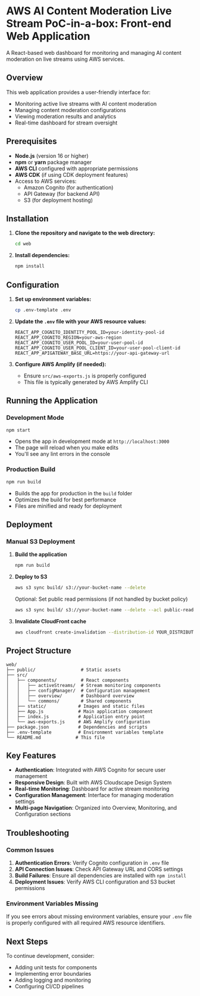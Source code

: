 # AWS AI Content Moderation Live Stream PoC-in-a-box: Front-end Web Application

A React-based web dashboard for monitoring and managing AI content moderation on live streams using AWS services.

## Overview

This web application provides a user-friendly interface for:
- Monitoring active live streams with AI content moderation
- Managing content moderation configurations
- Viewing moderation results and analytics
- Real-time dashboard for stream oversight

## Prerequisites

- **Node.js** (version 16 or higher)
- **npm** or **yarn** package manager
- **AWS CLI** configured with appropriate permissions
- **AWS CDK** (if using CDK deployment features)
- Access to AWS services:
  - Amazon Cognito (for authentication)
  - API Gateway (for backend API)
  - S3 (for deployment hosting)

## Installation

1. **Clone the repository and navigate to the web directory:**
   ```bash
   cd web
   ```

2. **Install dependencies:**
   ```bash
   npm install
   ```

## Configuration

1. **Set up environment variables:**
   ```bash
   cp .env-template .env
   ```

2. **Update the `.env` file with your AWS resource values:**
   ```env
   REACT_APP_COGNITO_IDENTITY_POOL_ID=your-identity-pool-id
   REACT_APP_COGNITO_REGION=your-aws-region
   REACT_APP_COGNITO_USER_POOL_ID=your-user-pool-id
   REACT_APP_COGNITO_USER_POOL_CLIENT_ID=your-user-pool-client-id
   REACT_APP_APIGATEWAY_BASE_URL=https://your-api-gateway-url
   ```

3. **Configure AWS Amplify (if needed):**
   - Ensure `src/aws-exports.js` is properly configured
   - This file is typically generated by AWS Amplify CLI

## Running the Application

### Development Mode
```bash
npm start
```
- Opens the app in development mode at `http://localhost:3000`
- The page will reload when you make edits
- You'll see any lint errors in the console

### Production Build
```bash
npm run build
```
- Builds the app for production in the `build` folder
- Optimizes the build for best performance
- Files are minified and ready for deployment

## Deployment

### Manual S3 Deployment
1. **Build the application**
   ```bash
   npm run build
   ```

2. **Deploy to S3**
   ```bash
   aws s3 sync build/ s3://your-bucket-name --delete
   ```
   
   Optional: Set public read permissions (if not handled by bucket policy)
   ```bash
   aws s3 sync build/ s3://your-bucket-name --delete --acl public-read
   ```

3. **Invalidate CloudFront cache**
   ```bash
   aws cloudfront create-invalidation --distribution-id YOUR_DISTRIBUTION_ID --paths "/*"
   ```

## Project Structure

```
web/
├── public/                 # Static assets
├── src/
│   ├── components/         # React components
│   │   ├── activeStreams/  # Stream monitoring components
│   │   ├── configManager/  # Configuration management
│   │   ├── overview/       # Dashboard overview
│   │   └── commons/        # Shared components
│   ├── static/            # Images and static files
│   ├── App.js             # Main application component
│   ├── index.js           # Application entry point
│   └── aws-exports.js     # AWS Amplify configuration
├── package.json           # Dependencies and scripts
├── .env-template          # Environment variables template
└── README.md             # This file
```

## Key Features

- **Authentication**: Integrated with AWS Cognito for secure user management
- **Responsive Design**: Built with AWS Cloudscape Design System
- **Real-time Monitoring**: Dashboard for active stream monitoring
- **Configuration Management**: Interface for managing moderation settings
- **Multi-page Navigation**: Organized into Overview, Monitoring, and Configuration sections

## Troubleshooting

### Common Issues

1. **Authentication Errors**: Verify Cognito configuration in `.env` file
2. **API Connection Issues**: Check API Gateway URL and CORS settings
3. **Build Failures**: Ensure all dependencies are installed with `npm install`
4. **Deployment Issues**: Verify AWS CLI configuration and S3 bucket permissions

### Environment Variables Missing
If you see errors about missing environment variables, ensure your `.env` file is properly configured with all required AWS resource identifiers.

## Next Steps

To continue development, consider:
- Adding unit tests for components
- Implementing error boundaries
- Adding logging and monitoring
- Configuring CI/CD pipelines

